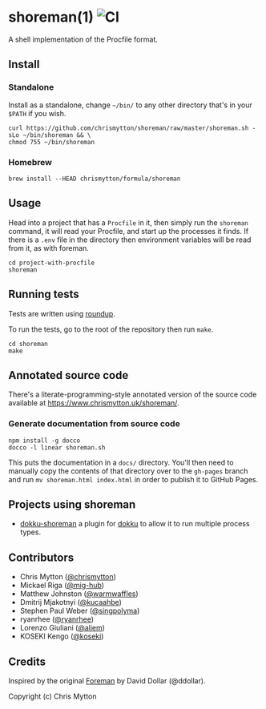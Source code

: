 shoreman(1) ![CI](https://github.com/chrismytton/shoreman/workflows/CI/badge.svg?branch=master&event=push)
===========

A shell implementation of the Procfile format.

## Install

### Standalone

Install as a standalone, change `~/bin/` to any other directory that's
in your `$PATH` if you wish.

```
curl https://github.com/chrismytton/shoreman/raw/master/shoreman.sh -sLo ~/bin/shoreman && \
chmod 755 ~/bin/shoreman
```

### Homebrew

    brew install --HEAD chrismytton/formula/shoreman

## Usage

Head into a project that has a `Procfile` in it, then simply run the
`shoreman` command, it will read your Procfile, and start up the
processes it finds. If there is a `.env` file in the directory then
environment variables will be read from it, as with foreman.

```
cd project-with-procfile
shoreman
```

## Running tests

Tests are written using [roundup](http://bmizerany.github.com/roundup/).

To run the tests, go to the root of the repository then run `make`.

```
cd shoreman
make
```

## Annotated source code

There's a literate-programming-style annotated version of the source code available at https://www.chrismytton.uk/shoreman/.

### Generate documentation from source code

```
npm install -g docco
docco -l linear shoreman.sh
```

This puts the documentation in a `docs/` directory. You'll then need to manually
copy the contents of that directory over to the `gh-pages` branch and run
`mv shoreman.html index.html` in order to publish it to GitHub Pages.

## Projects using shoreman

- [dokku-shoreman](https://github.com/statianzo/dokku-shoreman) a plugin
  for [dokku](https://github.com/progrium/dokku) to allow it to run
  multiple process types.

## Contributors

* Chris Mytton ([@chrismytton](https://github.com/chrismytton))
* Mickael Riga ([@mig-hub](https://github.com/mig-hub))
* Matthew Johnston ([@warmwaffles](https://github.com/warmwaffles))
* Dmitrij Mjakotnyi ([@kucaahbe](https://github.com/kucaahbe))
* Stephen Paul Weber ([@singpolyma](https://github.com/singpolyma))
* ryanrhee ([@ryanrhee](https://github.com/ryanrhee))
* Lorenzo Giuliani ([@aliem](https://github.com/aliem))
* KOSEKI Kengo ([@koseki](https://github.com/koseki))

## Credits

Inspired by the original [Foreman](https://github.com/ddollar/foreman)
by David Dollar (@ddollar).

Copyright (c) Chris Mytton
